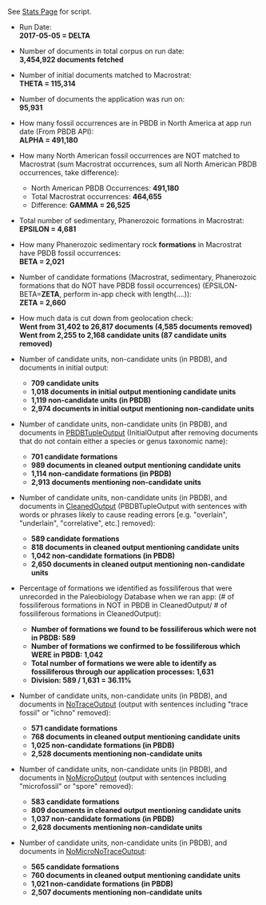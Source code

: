 See [Stats Page](https://github.com/ItoErika/PBDB_Fidelity_app/edit/master/Analysis/Stats.R) for script.

+ Run Date:\
**2017-05-05 = DELTA**
+ Number of documents in total corpus on run date:\
**3,454,922 documents fetched**
+ Number of initial documents matched to Macrostrat:\
**THETA = 115,314**
+ Number of documents the application was run on:\
**95,931**
+ How many fossil occurrences are in PBDB in North America at app run date (From PBDB API):\
**ALPHA = 491,180**
+ How many North American fossil occurrences are NOT matched to Macrostrat (sum Macrostrat occurrences, sum all North American PBDB occurrences, take difference):
    + North American PBDB Occurrences: **491,180**
    + Total Macrostrat occurrences: **464,655**
    + Difference: **GAMMA = 26,525**
+ Total number of sedimentary, Phanerozoic formations in Macrostrat:\
**EPSILON = 4,681**
+ How many  Phanerozoic sedimentary rock **formations** in Macrostrat have PBDB fossil occurrences:\
**BETA = 2,021**
+ Number of candidate formations (Macrostrat, sedimentary, Phanerozoic formations that do NOT have PBDB fossil occurrences) (EPSILON-BETA=**ZETA**, perform in-app check with length(....)):\
**ZETA = 2,660**
+ How much data is cut down from geolocation check:\
**Went from 31,402 to 26,817 documents (4,585 documents removed)**\
**Went from 2,255 to 2,168 candidate units (87 candidate units removed)**

+ Number of candidate units, non-candidate units (in PBDB), and documents in initial output:
    + **709 candidate units**
    + **1,018 documents in initial output mentioning candidate units**
    + **1,119 non-candidate units (in PBDB)**
    + **2,974 documents in initial output mentioning non-candidate units**
    
+ Number of candidate units, non-candidate units (in PBDB), and documents in [PBDBTupleOutput](https://github.com/ItoErika/PBDB_Fidelity_app/edit/master/Output_Cleaning.R) (InitialOutput after removing documents that do not contain either a species or genus taxonomic name):
    + **701 candidate formations**
    + **989 documents in cleaned output mentioning candidate units**
    + **1,114 non-candidate formations (in PBDB)**
    + **2,913 documents mentioning non-candidate units**    
    
+ Number of candidate units, non-candidate units (in PBDB), and documents in [CleanedOutput](https://github.com/ItoErika/PBDB_Fidelity_app/edit/master/Output_Cleaning.R) (PBDBTupleOutput with sentences with words or phrases likely to cause reading errors [e.g. "overlain", "underlain", "correlative", etc.] removed):
    + **589 candidate formations**
    + **818 documents in cleaned output mentioning candidate units**
    + **1,042 non-candidate formations (in PBDB)**
    + **2,650 documents in cleaned output mentioning non-candidate units**
   
+ Percentage of formations we identified as fossiliferous that were unrecorded in the Paleobiology Database when we ran app: (# of fossiliferous formations in NOT in PBDB in CleanedOutput/ # of fossiliferous formations in CleanedOutput):
    + **Number of formations we found to be fossiliferous which were not in PBDB: 589**
    + **Number of formations we confirmed to be fossiliferous which WERE in PBDB: 1,042**
    + **Total number of formations we were able to identify as fossiliferous through our application processes: 1,631**
    + **Division: 589 / 1,631 = 36.11%**

+ Number of candidate units, non-candidate units (in PBDB), and documents in [NoTraceOutput](https://github.com/ItoErika/PBDB_Fidelity_app/edit/master/Output_Cleaning.R) (output with sentences including "trace fossil" or "ichno" removed):
    + **571 candidate formations**
    + **768 documents in cleaned output mentioning candidate units**
    + **1,025 non-candidate formations (in PBDB)**
    + **2,528 documents mentioning non-candidate units**
    
+ Number of candidate units, non-candidate units (in PBDB), and documents in [NoMicroOutput](https://github.com/ItoErika/PBDB_Fidelity_app/edit/master/Output_Cleaning.R) (output with sentences including "microfossil" or "spore" removed):
    + **583 candidate formations**
    + **809 documents in cleaned output mentioning candidate units**
    + **1,037 non-candidate formations (in PBDB)**
    + **2,628 documents mentioning non-candidate units**
    
+ Number of candidate units, non-candidate units (in PBDB), and documents in [NoMicroNoTraceOutput](https://github.com/ItoErika/PBDB_Fidelity_app/edit/master/Output_Cleaning.R):
    + **565 candidate formations**
    + **760 documents in cleaned output mentioning candidate units**
    + **1,021 non-candidate formations (in PBDB)**
    + **2,507 documents mentioning non-candidate units**
    

    
